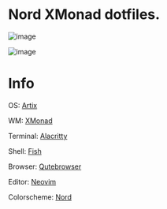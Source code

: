 # Nord XMonad dotfiles.

![image](https://user-images.githubusercontent.com/65955464/127962851-4314fc26-f4b7-4819-849f-225019ce4acc.png)

![image](https://user-images.githubusercontent.com/65955464/127491614-eb247e32-078f-4052-8599-44eed97ceab1.png)

# Info

OS: [Artix](https://artixlinux.org/)

WM: [XMonad](https://xmonad.org/)

Terminal: [Alacritty](https://github.com/alacritty/alacritty)

Shell: [Fish](https://fishshell.com/)

Browser: [Qutebrowser](https://qutebrowser.org/)

Editor: [Neovim](https://neovim.io/)

Colorscheme: [Nord](https://www.nordtheme.com/)

